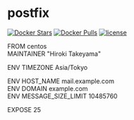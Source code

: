 # postfix
[![Docker Stars](https://img.shields.io/docker/stars/takeyamajp/postfix.svg?style=flat-square)](https://hub.docker.com/r/takeyamajp/postfix/)
[![Docker Pulls](https://img.shields.io/docker/pulls/takeyamajp/postfix.svg?style=flat-square)](https://hub.docker.com/r/takeyamajp/postfix/)
[![license](https://img.shields.io/github/license/takeyamajp/docker-postfix.svg)](https://github.com/takeyamajp/docker-postfix/blob/master/LICENSE)

FROM centos  
MAINTAINER "Hiroki Takeyama"

ENV TIMEZONE Asia/Tokyo

ENV HOST_NAME mail.example.com  
ENV DOMAIN example.com  
ENV MESSAGE_SIZE_LIMIT 10485760

EXPOSE 25
